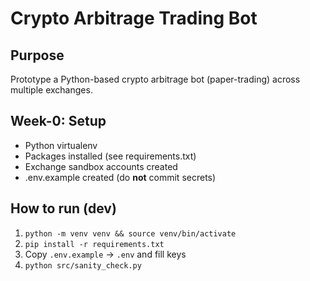 # Crypto Arbitrage Trading Bot

## Purpose
Prototype a Python-based crypto arbitrage bot (paper-trading) across multiple exchanges.

## Week-0: Setup
- Python virtualenv
- Packages installed (see requirements.txt)
- Exchange sandbox accounts created
- .env.example created (do **not** commit secrets)

## How to run (dev)
1. `python -m venv venv && source venv/bin/activate`
2. `pip install -r requirements.txt`
3. Copy `.env.example` -> `.env` and fill keys
4. `python src/sanity_check.py`
